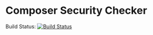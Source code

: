 # Composer Security Checker

Build Status: [![Build Status](https://travis-ci.com/80-20-Components/composer_security_checker.svg?branch=develop)](https://travis-ci.com/80-20-Components/composer_security_checker)

